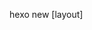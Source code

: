 hexo new [layout] <title>

hexo server

在静态模式下，服务器只处理 public 文件夹内的文件，而不会处理文件变动，在执行时，您应该先自行执行 hexo generate，此模式通常用于生产环境（production mode）下。

hexo server -s

生成部署

hexo g -d